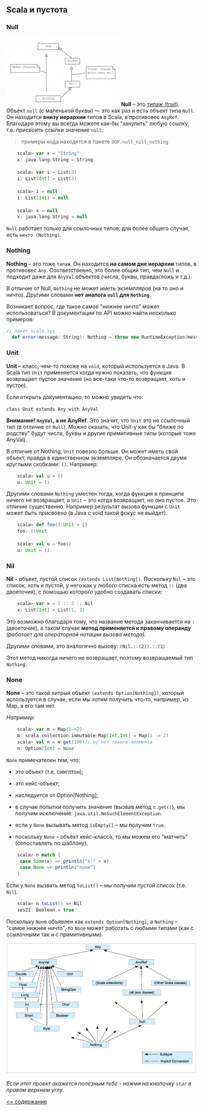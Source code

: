 ## Scala и пустота

### Null

![alt text](https://github.com/steklopod/Functions/blob/master/src/main/resources/images/n.png?raw=true "nothing")
**Null** – это [типаж (trait)](https://github.com/steklopod/Functions/blob/master/src/main/resources/traits.md). Объект `null` (с маленькой буквы) — это как раз и есть объект типа `Null`. 
Он находится **внизу иерархии** типов в Scala, в противовес `AnyRef`.
Благодаря этому вы всегда можете как-бы "занулить" любую ссылку, т.е. присвоить ссылки значение `null`:

> примеры кода находятся в пакете `OOP.null_nill_nothing`

<!-- code -->
```scala
    scala> var x = "String"
    x: java.lang.String = String
    
    scala> var i = List(3)
    i: List[Int] = List(3)
    
    scala> i = null
    i: List[Int] = null
    
    scala> x = null
    x: java.lang.String = null
```

`Null` работает только для ссылочных типов, для более общего случая, есть `ничто (Nothing)`.

### Nothing

**Nothing** – это тоже `типаж`. Он находится **на самом дне иерархии** типов, в противовес `Any`. Соответственно, 
это более общий тип, чем `Null` и подходит даже для `AnyVal` объектов (числа, буквы, правда/ложь и т.д.).

В отличие от Null, `Nothing` не может иметь экземпляров (на то оно и ничто). Другими словами **нет аналога `null` для `Nothing`**.

Возникает вопрос, где такое самое "нижнее ничто" может использоваться?
В документации по API можно найти несколько примеров:

<!-- code -->
```scala
// пакет scala.sys
  def error(message: String): Nothing = throw new RuntimeException(message)
```

### Unit

**Unit** – класс, чем-то похоже на `void`, который используется в Java. В Scala тип `Unit` применяется когда нужно показать,
 что функция возвращает пустое значение (но все-таки что-то возвращает, хоть и пустое).

Если открыть документацию, то можно увидеть что:

`class Unit extends Any with AnyVal`

**Внимание! `AnyVal`, а не AnyRef**. Это значит, что `Unit` это не ссылочный тип (в отличие от `Null`). 
Можно сказать, что Unit-у как бы "ближе по родству" будут числа, буквы и другие примитивные типы (которые тоже AnyVal).

В отличие от Nothing, `Unit` повезло больше. Он может иметь свой объект, правда в единственном экземпляре. 
Он обозначается двумя круглыми скобками: `()`. Например:

<!-- code -->
```scala
    scala> val u = ()
    u: Unit = ()
```
Другими словами `Nothing` уместен тогда, когда функция в принципе ничего не возвращает, а `Unit` – это когда возвращает, но оно пустое.
Это отличие существенно. Например результат вызова функции с `Unit` может быть присвоено (в Java с void такой фокус не выйдет).

<!-- code -->
```scala
    scala> def foo():Unit = {}
    foo: ()Unit
    
    scala> val u = foo()
    u: Unit = ()
```

### Nil

**Nil** – объект, пустой список `(extends List[Nothing])`.
Поскольку `Nil` – это список, хоть и пустой, у него как у любого списка есть метод `::` (два двоеточия), с помощью 
которого удобно создавать списки:

<!-- code -->
```scala
    scala> var x = 1 :: 2 :: Nil
    x: List[Int] = List(1, 2)
```
Это возможно благодаря тому, что название метода заканчивается на `:` (двоеточие), в таком случае **метод применяется к 
правому операнду** _(работает для операторной нотации вызова метода)._

Другими словами, это аналогично вызову: `(Nil.::(2)).::(1)`

Этот метод никогда ничего не возвращает, поэтому возвращаемый тип `Nothing`.

### None

**None** – это такой хитрый объект `(extends Option[Nothing])`, который используется в случае, если мы хотим получить 
что-то, например, из Map, а его там нет.

_Например:_

<!-- code -->
```scala
    scala> var m = Map(1->2)
    m: scala.collection.immutable.Map[Int,Int] = Map(1 -> 2)
    scala> val n = m.get(100)// ну нет такого элемента
    n: Option[Int] = None
```
`None` примечателен тем, что:

* это объект (т.е. синглтон);

* это кейс-объект;

* наследуется от Option[Nothing];

* в случае попытки получить значение (вызвав метод `n.get()`), мы получим исключение: `java.util.NoSuchElementException`.

* если у `None` вызывать метод `isEmpty()` – мы получим `true`.

* поскольку `None` – объект кейс-класса, то мы можем его "матчить" (сопоставлять по шаблону).

<!-- code -->
```scala
    scala> n match { 
     case Some(x) => println("x:" + x) 
     case None => println("none") 
    }
```
Если у `None` вызвать метод `toList()` – мы получим пустой список (т.е. `Nil`).

<!-- code -->
```scala
    scala> n.toList() == Nil
    res21: Boolean = true
```
Поскольку `Non`e объявлен как `extends Option[Nothing]`, а `Nothing` – "самое нижнее ничто", то `None` может работать 
с любыми типами (как с ссылочными так и с примитивными).

![alt text](https://github.com/steklopod/Functions/blob/master/src/main/resources/images/classes_ier.png "scala_classes")

_Если этот проект окажется полезным тебе - нажми на кнопочку `star` в правом верхнем углу._

[<= содержание](https://github.com/steklopod/Functions/blob/master/readme.md)